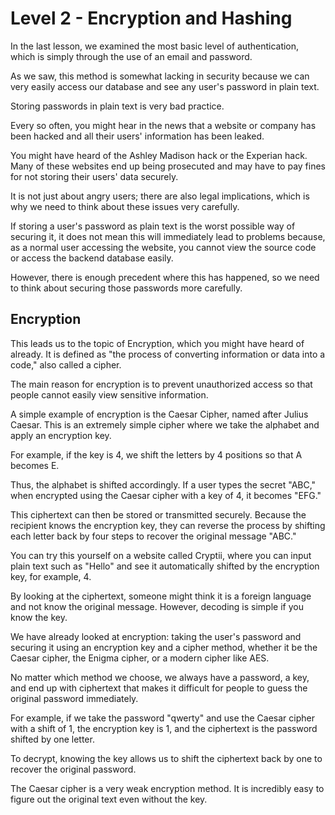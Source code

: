 # Level 2 - Encryption and Hashing

In the last lesson, we examined the most basic level of authentication, which is simply through the use of an email and password.

As we saw, this method is somewhat lacking in security because we can very easily access our database and see any user's password in plain text.

Storing passwords in plain text is very bad practice.

Every so often, you might hear in the news that a website or company has been hacked and all their users' information has been leaked.

You might have heard of the Ashley Madison hack or the Experian hack. Many of these websites end up being prosecuted and may have to pay fines for not storing their users' data securely.

It is not just about angry users; there are also legal implications, which is why we need to think about these issues very carefully.

If storing a user's password as plain text is the worst possible way of securing it, it does not mean this will immediately lead to problems because, as a normal user accessing the website, you cannot view the source code or access the backend database easily.

However, there is enough precedent where this has happened, so we need to think about securing those passwords more carefully.

## Encryption

This leads us to the topic of Encryption, which you might have heard of already. It is defined as "the process of converting information or data into a code," also called a cipher.

The main reason for encryption is to prevent unauthorized access so that people cannot easily view sensitive information.

A simple example of encryption is the Caesar Cipher, named after Julius Caesar. This is an extremely simple cipher where we take the alphabet and apply an encryption key.

For example, if the key is 4, we shift the letters by 4 positions so that A becomes E.

Thus, the alphabet is shifted accordingly. If a user types the secret "ABC," when encrypted using the Caesar cipher with a key of 4, it becomes "EFG."

This ciphertext can then be stored or transmitted securely. Because the recipient knows the encryption key, they can reverse the process by shifting each letter back by four steps to recover the original message "ABC."

You can try this yourself on a website called Cryptii, where you can input plain text such as "Hello" and see it automatically shifted by the encryption key, for example, 4.

By looking at the ciphertext, someone might think it is a foreign language and not know the original message. However, decoding is simple if you know the key.

We have already looked at encryption: taking the user's password and securing it using an encryption key and a cipher method, whether it be the Caesar cipher, the Enigma cipher, or a modern cipher like AES.

No matter which method we choose, we always have a password, a key, and end up with ciphertext that makes it difficult for people to guess the original password immediately.

For example, if we take the password "qwerty" and use the Caesar cipher with a shift of 1, the encryption key is 1, and the ciphertext is the password shifted by one letter.

To decrypt, knowing the key allows us to shift the ciphertext back by one to recover the original password.

The Caesar cipher is a very weak encryption method. It is incredibly easy to figure out the original text even without the key.
